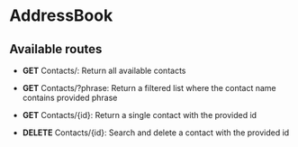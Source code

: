 # AddressBook

## Available routes

- **GET** Contacts/: Return all available contacts

- **GET** Contacts/?phrase: Return a filtered list where the contact name contains provided phrase

- **GET** Contacts/{id}: Return a single contact with the provided id

- **DELETE** Contacts/{id}: Search and delete a contact with the provided id